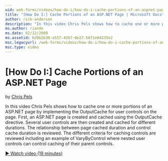```yaml
---
uid: web-forms/videos/how-do-i/how-do-i-cache-portions-of-an-aspnet-page
title: "[How Do I:] Cache Portions of an ASP.NET Page | Microsoft Docs"
author: rick-anderson
description: "In this video Chris Pels shows how to cache one or more portions of an ASP.NET page by implementing the OutputCache for user controls on the page. First, an..."
ms.author: riande
ms.date: 02/12/2009
ms.assetid: b20b2b30-a557-4567-8e27-56f1e04235e2
msc.legacyurl: /web-forms/videos/how-do-i/how-do-i-cache-portions-of-an-aspnet-page
msc.type: video
---
```

# [How Do I:] Cache Portions of an ASP.NET Page

by [Chris Pels](https://twitter.com/chrispels)

In this video Chris Pels shows how to cache one or more portions of an ASP.NET page by implementing the OutputCache for user controls on the page. First, an ASP.NET page is created and cached using the OutputCache directive. Several user controls are then created and cached for different durations. The relationship between page cached duration and control cache duration is reviewed. The different criteria for caching controls are reviewed including an example of VaryByControl where nested user controls can control caching of their parent controls.

[&#9654; Watch video (19 minutes)](https://channel9.msdn.com/Blogs/ASP-NET-Site-Videos/how-do-i-cache-portions-of-an-aspnet-page)
